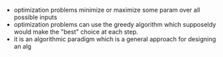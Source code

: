 - optimization problems minimize or maximize some param over all possible inputs
- optimization problems can use the greedy algorithm which supposeldy would make the "best" choice at each step.
- it is an algorithmic paradigm which is a general approach for designing an alg